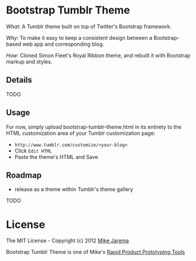 # Bootstrap Tumblr Theme

*What*: A Tumblr theme built on top of Twitter's Bootstrap framework.

*Why*: To make it easy to keep a consistent design between a Bootstrap-based web app and corresponding blog.

*How*: Cloned Simon Fleet's Royal Ribbon theme, and rebuilt it with Bootstrap markup and styles.


## Details

TODO


## Usage

For now, simply upload bootstrap-tumblr-theme.html in its entirety to the HTML customization area of your Tumblr customization page:

* ``http://www.tumblr.com/customize/<your-blog>``
* Click ``Edit HTML``
* Paste the theme's HTML and Save


## Roadmap

* release as a theme within Tumblr's theme gallery

TODO


# License

The MIT License - Copyright (c) 2012 [Mike Jarema](http://mikejarema.com)

Bootstrap Tumblr Theme is one of Mike's [Rapid Product Prototyping Tools](http://producteer.com)
